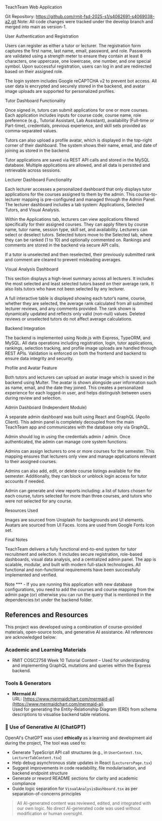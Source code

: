 TeachTeam Web Application

Git Repository: https://github.com/rmit-fsd-2025-s1/s4062691-s4069038-a2.git
Note: All code changes were tracked under the develop branch and merged into main as version-1.

User Authentication and Registration

Users can register as either a tutor or lecturer. The registration form captures the first name, last name, email, password, and role. Passwords are validated using a strength meter to ensure they contain at least 8 characters, one uppercase, one lowercase, one number, and one special symbol. Upon successful registration, users can log in and are redirected based on their assigned role.

The login system includes Google reCAPTCHA v2 to prevent bot access. All user data is encrypted and securely stored in the backend, and avatar image uploads are supported for personalized profiles.

Tutor Dashboard Functionality

Once signed in, tutors can submit applications for one or more courses. Each application includes inputs for course code, course name, role preference (e.g., Tutorial Assistant, Lab Assistant), availability (Full-time or Part-time), credentials, previous experience, and skill sets provided as comma-separated values.

Tutors can also upload a profile avatar, which is displayed in the top-right corner of their dashboard. The system shows their name, email, and date of joining as stored in the backend.

Tutor applications are saved via REST API calls and stored in the MySQL database. Multiple applications are allowed, and all data is persisted and retrievable across sessions.

Lecturer Dashboard Functionality

Each lecturer accesses a personalized dashboard that only displays tutor applications for the courses assigned to them by the admin. This course-to-lecturer mapping is pre-configured and managed through the Admin Panel. The lecturer dashboard includes a tab system: Applications, Selected Tutors, and Visual Analysis.

Within the Applications tab, lecturers can view applications filtered specifically for their assigned courses. They can apply filters by course name, tutor name, session type, skill set, and availability. Lecturers can select or deselect tutors. Selected tutors move to the Selected tab, where they can be ranked (1 to 10) and optionally commented on. Rankings and comments are stored in the backend via secure API calls.

If a tutor is unselected and then reselected, their previously submitted rank and comment are cleared to prevent misleading averages.

Visual Analysis Dashboard

This section displays a high-level summary across all lecturers. It includes the most selected and least selected tutors based on their average rank. It also lists tutors who have not been selected by any lecturer.

A full interactive table is displayed showing each tutor’s name, course, whether they are selected, the average rank calculated from all submitted lecturer reviews, and any comments provided. The rank shown is dynamically updated and reflects only valid (non-null) values. Deleted reviews or unselected tutors do not affect average calculations.

Backend Integration

The backend is implemented using Node.js with Express, TypeORM, and MySQL. All data operations including registration, login, tutor applications, rankings, selection tracking, and profile image uploads are handled through REST APIs. Validation is enforced on both the frontend and backend to ensure data integrity and security.

Profile and Avatar Feature

Both tutors and lecturers can upload an avatar image which is saved in the backend using Multer. The avatar is shown alongside user information such as name, email, and the date they joined. This creates a personalized experience for each logged-in user, and helps distinguish between users during review and selection.

Admin Dashboard (Independent Module)

A separate admin dashboard was built using React and GraphQL (Apollo Client). This admin panel is completely decoupled from the main TeachTeam app and communicates with the database only via GraphQL.

Admin should log in using the credentials admin / admin. Once authenticated, the admin can manage core system functions.

Admins can assign lecturers to one or more courses for the semester. This mapping ensures that lecturers only view and manage applications relevant to their assigned courses.

Admins can also add, edit, or delete course listings available for the semester. Additionally, they can block or unblock login access for tutor accounts if needed.

Admin can generate and view reports including: a list of tutors chosen for each course, tutors selected for more than three courses, and tutors who were not selected for any course.

Resources Used

Images are sourced from Unsplash for backgrounds and UI elements.
Avatars are sourced from UI Faces.
Icons are used from Google Fonts Icon set.

Final Notes

TeachTeam delivers a fully functional end-to-end system for tutor recruitment and selection. It includes secure registration, role-based dashboards, visual data analysis, and a centralized admin panel. The app is scalable, modular, and built with modern full-stack technologies. All functional and non-functional requirements have been successfully implemented and verified.

Note *** - If you are running this application with new database configurations, you need to add the courses and course mapping from the admin page (or) otherwise you can run the query that is mentioned in the dependencies.txt under the backend folder.

## References and Resources

This project was developed using a combination of course-provided materials, open-source tools, and generative AI assistance. All references are acknowledged below:

### Academic and Learning Materials

- RMIT COSC2758 Week 10 Tutorial Content – Used for understanding and implementing GraphQL mutations and queries within the Express backend.

### Tools & Generators

- **Mermaid AI**  
  URL: [https://www.mermaidchart.com/mermaid-ai](https://www.mermaidchart.com/mermaid-ai)  
  Used for generating the Entity-Relationship Diagram (ERD) from schema descriptions to visualise backend table relations.

### 🤖 Use of Generative AI (ChatGPT)

OpenAI's ChatGPT was used **ethically** as a learning and development aid during the project, The tool was used to:

- Generate TypeScript API call structures (e.g., in `UserContext.tsx`, `LecturerTabContent.tsx`)
- Help debug asynchronous state updates in React (`LecturersPage.tsx`)
- Suggest improvements in code readability, file modularisation, and backend endpoint structure
- Generate or reword README sections for clarity and academic compliance
- Guide logic separation for `VisualAnalysisDashboard.tsx` as per separation-of-concerns principles

> All AI-generated content was reviewed, edited, and integrated with our own logic. No direct AI-generated code was used without modification or human oversight.
